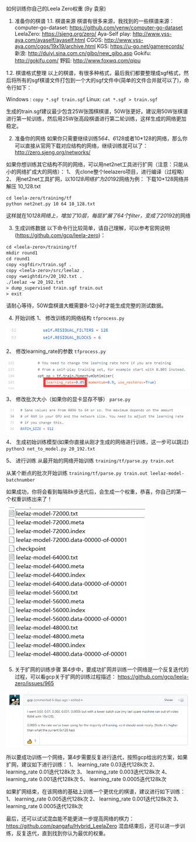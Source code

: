 如何训练你自己的Leela Zero权重
(By 袁泉)
1. 准备你的棋谱
1.1. 棋谱来源
棋谱有很多来源，我找到的一些棋谱来源：
computer-go-dataset: https://github.com/yenw/computer-go-dataset
LeelaZero: https://sjeng.org/zero/
Aya-Self play: http://www.yss-aya.com/ayaself/ayaself.html
CGOS: http://www.yss-aya.com/cgos/19x19/archive.html
KGS: https://u-go.net/gamerecords/
新浪: http://duiyi.sina.com.cn/gibo/new_gibo.asp
Gokifu: http://gokifu.com/
野狐: http://www.foxwq.com/qipu

1.2. 棋谱格式整理
以上的棋谱，有很多种格式，最后我们都要整理成sgf格式，然后将所有的sgf棋谱文件打包到一个大的sgf文件中(简单的文件合并就可以了)，命令行如下：

Windows :  `copy *.sgf train.sgf`
Linux:      `cat *.sgf > train.sgf`

生成的train.sgf建议最少包含25W张围棋棋谱，50W张更好。建议用50W张棋谱进行第一轮训练，然后用25W张高段棋谱进行第二轮训练，这样生成的网络更加稳定。

2. 准备你的网络
如果你只需要继续训练5*64、6*128或者10*128的网络，那么你可以直接从官网下载对应结构的网络，继续训练就可以了：
http://zero.sjeng.org/networks/

如果你想训练其它结构不同的网络，可以用net2net工具进行扩网（注意：只能从小的网络扩成大的网络）：
1、 先clone整个leelazero项目，进行编译（过程略）
2、 用net2net工具扩网，以10*128网络扩为20*192网络为例：
下载10*128网络并解压 10_128.txt
```
cd leela-zero/training/tf
python net2net.py 10 64 10_128.txt
```
这样就在10*128网络上，增加了10层，每层扩展了64个filter，变成了20*192的网络

3. 生成训练数据
以下命令行比较简单，请自己理解，可以参考官网说明(https://github.com/gcp/leela-zero)：
```
cd <leela-zero>/training/tf
mkdir round1
cd round1
copy <sgfdir>/train.sgf .
copy <leela-zero>/src/leelaz .
copy <weightdir>/20_192.txt .
./leelaz –w 20_192.txt
> dump_supervised train.sgf train.out
> exit
```
请耐心等待，50W盘棋谱大概需要8-12小时才能生成完整的测试数据。

4. 开始训练
1、 修改训练的网络结构
`tfprocess.py`

![img1](/pictures/img1.png?raw=true)

2、 修改learning_rate的参数
`tfprocess.py`

![img2](/pictures/img2.png?raw=true)

3、 修改批次大小（如果你的显卡显存不够）
`parse.py`

![img3](/pictures/img3.png?raw=true)

4、 生成初始训练模型(如果你直接从刚才生成的网络进行训练，这一步可以跳过)
`python3 net_to_model.py 20_192.txt`

5、 进行训练
从最开始的网络开始训练
`training/tf/parse.py train.out`

从某个断点的批次开始训练
`training/tf/parse.py train.out leelaz-model-batchnumber`

如果成功，你将会看到每隔8k步迭代后，会生成一个权重，恭喜，你自己的第一个权重训练出来了！

![img4](/pictures/img4.png?raw=true)

5. 关于扩网的训练步骤
第4步中，要成功扩网并训练一个网络是一个反复迭代的过程，可以看gcp关于扩网的训练过程描述：
https://github.com/gcp/leela-zero/issues/965

![img5](/pictures/img5.png?raw=true)

所以要成功训练一个网络，第4步需要反复进行迭代，按照gcp给出的方案，如果扩网，建议如下进行训练：
1、 learning_rate 0.03迭代128k次
2、 learning_rate 0.01迭代128k次
3、 learning_rate 0.003迭代128k次
4、 learning_rate 0.001迭代128k次
5、 learning_rate 0.0005迭代128k次

如果扩网结束，在该网络的基础上训练一个更优化的棋谱，建议进行如下训练：
1、 learning_rate 0.005迭代128k次
2、 learning_rate 0.001迭代128k次
3、 learning_rate 0.0005迭代128k次

最后，还可以试试混血能不能更进一步提高网络的棋力：
https://github.com/pangafu/Hybrid_LeelaZero
混血结束后，还可以进一步训练，反复迭代，直到找到你认为最优的权重。
